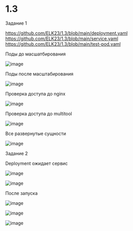 # 1.3

Задание 1

https://github.com/ELK23/1.3/blob/main/deployment.yaml
https://github.com/ELK23/1.3/blob/main/service.yaml
https://github.com/ELK23/1.3/blob/main/test-pod.yaml

Поды до масшатбирования

![image](https://github.com/user-attachments/assets/5aa878e9-9b45-4663-af43-c3363fb18c65)

Поды после масштабирования

![image](https://github.com/user-attachments/assets/23980783-a2a1-417f-a9f6-b24e7b159a94)

Проверка доступа до nginx

![image](https://github.com/user-attachments/assets/618529d5-1155-45dd-850f-61244728d122)

Проверка доступа до multitool

![image](https://github.com/user-attachments/assets/2ae313bf-33a8-4175-8332-bd16c9fc1daf)

Все развернутые сущности

![image](https://github.com/user-attachments/assets/8ceaf62b-0771-4b46-9bc0-ac04ceb64223)

Задание 2

Deployment ожидает сервис

![image](https://github.com/user-attachments/assets/84be42fa-10dc-49c1-a6ef-c060c94fc8f1)


![image](https://github.com/user-attachments/assets/3b396182-17a5-47b9-b0f1-09062e621bb8)


После запуска


![image](https://github.com/user-attachments/assets/863ea23d-abf6-456c-9851-be4addd3fc63)

![image](https://github.com/user-attachments/assets/9c34362b-916a-48af-a5bd-8b5300cdcfae)

![image](https://github.com/user-attachments/assets/140ebca1-5aa1-47ee-a184-e412982fe2ee)










